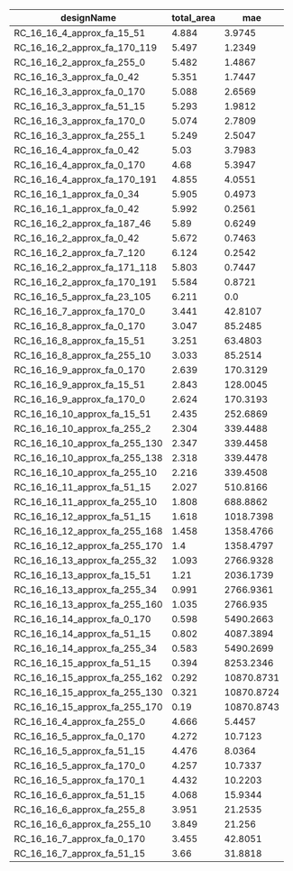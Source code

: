 | designName                    | total_area | mae        |
| ----------------------------- | ---------- | ---------- |
| RC_16_16_4_approx_fa_15_51    | 4.884      | 3.9745     |
| RC_16_16_2_approx_fa_170_119  | 5.497      | 1.2349     |
| RC_16_16_2_approx_fa_255_0    | 5.482      | 1.4867     |
| RC_16_16_3_approx_fa_0_42     | 5.351      | 1.7447     |
| RC_16_16_3_approx_fa_0_170    | 5.088      | 2.6569     |
| RC_16_16_3_approx_fa_51_15    | 5.293      | 1.9812     |
| RC_16_16_3_approx_fa_170_0    | 5.074      | 2.7809     |
| RC_16_16_3_approx_fa_255_1    | 5.249      | 2.5047     |
| RC_16_16_4_approx_fa_0_42     | 5.03       | 3.7983     |
| RC_16_16_4_approx_fa_0_170    | 4.68       | 5.3947     |
| RC_16_16_4_approx_fa_170_191  | 4.855      | 4.0551     |
| RC_16_16_1_approx_fa_0_34     | 5.905      | 0.4973     |
| RC_16_16_1_approx_fa_0_42     | 5.992      | 0.2561     |
| RC_16_16_2_approx_fa_187_46   | 5.89       | 0.6249     |
| RC_16_16_2_approx_fa_0_42     | 5.672      | 0.7463     |
| RC_16_16_2_approx_fa_7_120    | 6.124      | 0.2542     |
| RC_16_16_2_approx_fa_171_118  | 5.803      | 0.7447     |
| RC_16_16_2_approx_fa_170_191  | 5.584      | 0.8721     |
| RC_16_16_5_approx_fa_23_105   | 6.211      | 0.0        |
| RC_16_16_7_approx_fa_170_0    | 3.441      | 42.8107    |
| RC_16_16_8_approx_fa_0_170    | 3.047      | 85.2485    |
| RC_16_16_8_approx_fa_15_51    | 3.251      | 63.4803    |
| RC_16_16_8_approx_fa_255_10   | 3.033      | 85.2514    |
| RC_16_16_9_approx_fa_0_170    | 2.639      | 170.3129   |
| RC_16_16_9_approx_fa_15_51    | 2.843      | 128.0045   |
| RC_16_16_9_approx_fa_170_0    | 2.624      | 170.3193   |
| RC_16_16_10_approx_fa_15_51   | 2.435      | 252.6869   |
| RC_16_16_10_approx_fa_255_2   | 2.304      | 339.4488   |
| RC_16_16_10_approx_fa_255_130 | 2.347      | 339.4458   |
| RC_16_16_10_approx_fa_255_138 | 2.318      | 339.4478   |
| RC_16_16_10_approx_fa_255_10  | 2.216      | 339.4508   |
| RC_16_16_11_approx_fa_51_15   | 2.027      | 510.8166   |
| RC_16_16_11_approx_fa_255_10  | 1.808      | 688.8862   |
| RC_16_16_12_approx_fa_51_15   | 1.618      | 1018.7398  |
| RC_16_16_12_approx_fa_255_168 | 1.458      | 1358.4766  |
| RC_16_16_12_approx_fa_255_170 | 1.4        | 1358.4797  |
| RC_16_16_13_approx_fa_255_32  | 1.093      | 2766.9328  |
| RC_16_16_13_approx_fa_15_51   | 1.21       | 2036.1739  |
| RC_16_16_13_approx_fa_255_34  | 0.991      | 2766.9361  |
| RC_16_16_13_approx_fa_255_160 | 1.035      | 2766.935   |
| RC_16_16_14_approx_fa_0_170   | 0.598      | 5490.2663  |
| RC_16_16_14_approx_fa_51_15   | 0.802      | 4087.3894  |
| RC_16_16_14_approx_fa_255_34  | 0.583      | 5490.2699  |
| RC_16_16_15_approx_fa_51_15   | 0.394      | 8253.2346  |
| RC_16_16_15_approx_fa_255_162 | 0.292      | 10870.8731 |
| RC_16_16_15_approx_fa_255_130 | 0.321      | 10870.8724 |
| RC_16_16_15_approx_fa_255_170 | 0.19       | 10870.8743 |
| RC_16_16_4_approx_fa_255_0    | 4.666      | 5.4457     |
| RC_16_16_5_approx_fa_0_170    | 4.272      | 10.7123    |
| RC_16_16_5_approx_fa_51_15    | 4.476      | 8.0364     |
| RC_16_16_5_approx_fa_170_0    | 4.257      | 10.7337    |
| RC_16_16_5_approx_fa_170_1    | 4.432      | 10.2203    |
| RC_16_16_6_approx_fa_51_15    | 4.068      | 15.9344    |
| RC_16_16_6_approx_fa_255_8    | 3.951      | 21.2535    |
| RC_16_16_6_approx_fa_255_10   | 3.849      | 21.256     |
| RC_16_16_7_approx_fa_0_170    | 3.455      | 42.8051    |
| RC_16_16_7_approx_fa_51_15    | 3.66       | 31.8818    |
